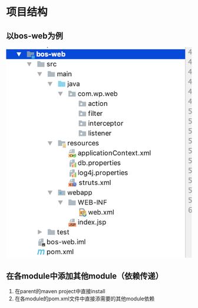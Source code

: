# 项目结构

## 以bos-web为例

![](../../../.gitbook/assets/image%20%28161%29.png)

## 在各module中添加其他module（依赖传递）

1. 在parent的maven project中直接install
2. 在各module的pom.xml文件中直接添需要的其他module依赖

